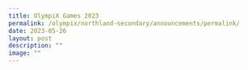 ```yaml
---
title: OlympiX Games 2023
permalink: /olympix/northland-secondary/announcements/permalink/
date: 2023-05-26
layout: post
description: ""
image: ""
---
```

